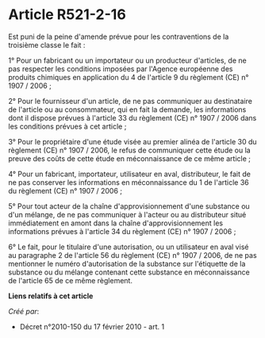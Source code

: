 # Article R521-2-16

Est puni de la peine d'amende prévue pour les contraventions de la troisième classe le fait : 

1° Pour un fabricant ou un importateur ou un producteur d'articles, de ne pas respecter les conditions imposées par l'Agence
européenne des produits chimiques en application du 4 de l'article 9 du règlement (CE) n° 1907 / 2006 ; 

2° Pour le fournisseur d'un article, de ne pas communiquer au destinataire de l'article ou au consommateur, qui en fait la
demande, les informations dont il dispose prévues à l'article 33 du règlement (CE) n° 1907 / 2006 dans les conditions prévues
à cet article ; 

3° Pour le propriétaire d'une étude visée au premier alinéa de l'article 30 du règlement (CE) n° 1907 / 2006, le refus de
communiquer cette étude ou la preuve des coûts de cette étude en méconnaissance de ce même article ; 

4° Pour un fabricant, importateur, utilisateur en aval, distributeur, le fait de ne pas conserver les informations en
méconnaissance du 1 de l'article 36 du règlement (CE) n° 1907 / 2006 ; 

5° Pour tout acteur de la chaîne d'approvisionnement d'une substance ou d'un mélange, de ne pas communiquer à l'acteur ou au
distributeur situé immédiatement en amont dans la chaîne d'approvisionnement les informations prévues à l'article 34 du
règlement (CE) n° 1907 / 2006 ; 

6° Le fait, pour le titulaire d'une autorisation, ou un utilisateur en aval visé au paragraphe 2 de l'article 56 du règlement
(CE) n° 1907 / 2006, de ne pas mentionner le numéro d'autorisation de la substance sur l'étiquette de la substance ou du
mélange contenant cette substance en méconnaissance de l'article 65 de ce même règlement.

**Liens relatifs à cet article**

_Créé par_:

  - Décret n°2010-150 du 17 février 2010 - art. 1
